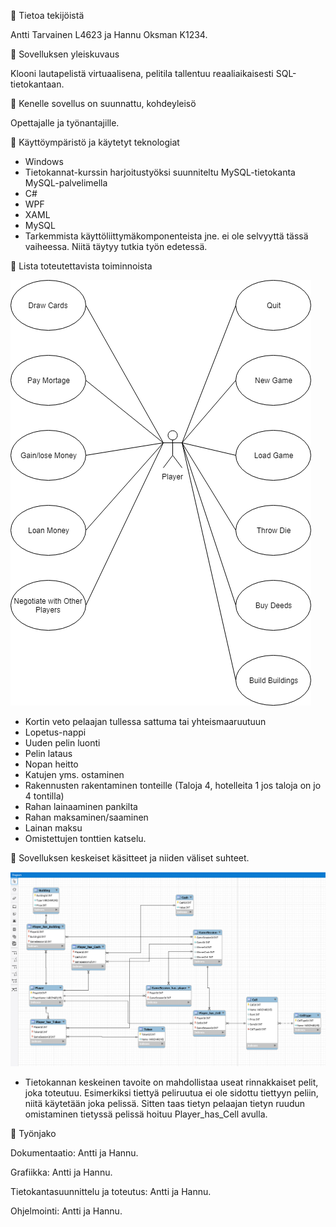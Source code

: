 🔖 Tietoa tekijöistä

Antti Tarvainen L4623 ja Hannu Oksman K1234.

🔖 Sovelluksen yleiskuvaus

Klooni lautapelistä virtuaalisena, pelitila tallentuu reaaliaikaisesti SQL-tietokantaan.

🔖 Kenelle sovellus on suunnattu, kohdeyleisö

Opettajalle ja työnantajille.

🔖 Käyttöympäristö ja käytetyt teknologiat

* Windows
* Tietokannat-kurssin harjoitustyöksi suunniteltu MySQL-tietokanta MySQL-palvelimella
* C#
* WPF
* XAML
* MySQL
* Tarkemmista käyttöliittymäkomponenteista jne. ei ole selvyyttä tässä vaiheessa. Niitä täytyy tutkia työn edetessä.

🔖 Lista toteutettavista toiminnoista

![use case](/Images/ttos0300_use_case.png)

* Kortin veto pelaajan tullessa sattuma tai yhteismaaruutuun
* Lopetus-nappi
* Uuden pelin luonti
* Pelin lataus
* Nopan heitto
* Katujen yms. ostaminen
* Rakennusten rakentaminen tonteille (Taloja 4, hotelleita 1 jos taloja on jo 4 tontilla)
* Rahan lainaaminen pankilta
* Rahan maksaminen/saaminen
* Lainan maksu
* Omistettujen tonttien katselu.

🔖 Sovelluksen keskeiset käsitteet ja niiden väliset suhteet.

![er](/Images/monopolifinal.PNG)

* Tietokannan keskeinen tavoite on mahdollistaa useat rinnakkaiset pelit, joka toteutuu. Esimerkiksi tiettyä peliruutua ei ole sidottu tiettyyn peliin, niitä käytetään joka pelissä. Sitten taas tietyn pelaajan tietyn ruudun omistaminen tietyssä pelissä hoituu Player_has_Cell avulla.

🔖 Työnjako

Dokumentaatio: Antti ja Hannu.

Grafiikka: Antti ja Hannu.

Tietokantasuunnittelu ja toteutus: Antti ja Hannu.

Ohjelmointi: Antti ja Hannu.
